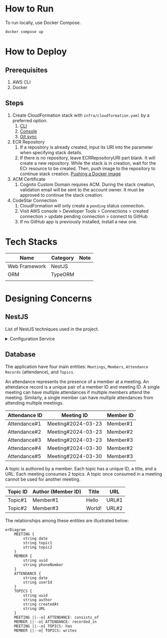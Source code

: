 # How to Run

To run locally, use Docker Compose.

```shell
docker compose up
```

# How to Deploy

## Prerequisites

1. AWS CLI
2. Docker

## Steps

1. Create CloudFormation stack with `infra/cloudformation.yaml` by a preferred option.
    1. [CLI](https://docs.aws.amazon.com/AWSCloudFormation/latest/UserGuide/using-cfn-cli-creating-stack.html)
    2. [Console](https://docs.aws.amazon.com/AWSCloudFormation/latest/UserGuide/cfn-console-create-stack.html)
    3. [Git sync](https://docs.aws.amazon.com/AWSCloudFormation/latest/UserGuide/git-sync.html)
2. ECR Repository
   1. If a repository is already created, input its URI into the parameter when specifying stack details.
   2. If there is no repository, leave ECRRepositoryURI part blank. It will create a new repository. While the stack is
      in creation, wait for the ECr resource to be created. Then, push image to the repository to continue stack
      creation. [Pushing a Docker image](https://docs.aws.amazon.com/AmazonECR/latest/userguide/docker-push-ecr-image.html)
3. ACM Certificate
   1. Cognito Custom Domain requires ACM. During the stack creation, validation email will be sent to the account owner.
      It must be approved to continue the stack creation.
4. CodeStar Connection
   1. CloudFormation will only create a `pending` status connection.
   2. Visit AWS console > Developer Tools > Connections > created connection > update pending connection > connect to
      GitHub
   3. If no GitHub app is previously installed, install a new one.

# Tech Stacks

| Name          | Category | Note |
|---------------|----------|------|
| Web Framework | NestJS   |      |
| ORM           | TypeORM  |      |
|               |          |      |

# Designing Concerns

## NestJS

List of NestJS techniques used in the project.

<details>
<summary>Configuration Service</summary>

1. Custom Config Files
2. Configuration Namespaces and Partial Registration

NestJS ConfigModule supports the management of complex and nested configuration files through "namespaced" configuration
objects, using the `registerAs()` function. This method improves clarity and facilitates the handling of intricate
configuration setups.

Consider the following TypeScript code where databaseConfig is created as a namespaced configuration object:

```TypeScript
import { registerAs } from '@nestjs/config'
import * as process from 'process'

export default registerAs('database', () => ({
	host: process.env.DB_HOST || 'database',
	port: +process.env.DB_PORT || 5432,
	database: process.env.DB_NAME || 'postgres',
	username: process.env.DB_USERNAME || 'postgres',
	password: process.env.DB_PASSWORD || 'postgres',
}))
```

```TypeScript
@Module({
	imports: [ConfigModule.forRoot({
		load: [databaseConfig],
	}),
		TypeOrmModule.forRootAsync({
			imports: [ConfigModule.forFeature(databaseConfig)],
			inject: [databaseConfig.KEY],
			useFactory: async (databaseConfiguration: ConfigType<typeof databaseConfig>) => ({
				type: 'postgres',
				host: databaseConfiguration.host,
				port: databaseConfiguration.port,
				username: databaseConfiguration.username,
				password: databaseConfiguration.password,
				database: databaseConfiguration.database,
				entities: ['dist/**/*.entity.js'],
				synchronize: true,
				namingStrategy: new SnakeNamingStrategy(),
			}),
		})],
	controllers: [AppController],
	providers: [AppService],
})
export class AppModule {
}
```

Here, the forRoot method of the ConfigModule loads the configuration. Then, the forRootAsync and forFeature functions in
the TypeOrmModule and ConfigModule, respectively, are used for asynchronous method handling while injecting the defined
configuration. The databaseConfig.KEY constant, provided by registerAs(), gives access to the entire 'database'
configuration object. It is worth noting that the useFactory method receives a strongly-typed ConfigType representing
the databaseConfig.

This approach provides partial registration of configuration, enhancing modularization by associating each dedicated
configuration file with its specific feature module. Relatability between configuration and their specific feature
modules is thereby enforced—facilitating improved readability, understanding, and maintainability of the project.

</details>

## Database

The application have four main entities: `Meetings`, `Members`, `Attendance Records` (attendance), and `Topics`.

An attendance represents the presence of a member at a meeting. An attendance record is a unique pair of a member ID and
meeting ID. A single meeting can have multiple attendances if multiple members attend the meeting. Similarly, a single
member can have multiple attendances from attending multiple meetings.

| Attendance ID | Meeting ID         | Member ID |
|---------------|--------------------|-----------|
| Attendance#1  | Meeting#2024-03-23 | Member#1  |
| Attendance#2  | Meeting#2024-03-23 | Member#2  |
| Attendance#3  | Meeting#2024-03-23 | Member#3  |
| Attendance#4  | Meeting#2024-03-30 | Member#2  |
| Attendance#5  | Meeting#2024-03-30 | Member#3  |

A topic is authored by a member. Each topic has a unique ID, a title, and a URL. Each meeting consumes 2 topics. A topic
once consumed in a meeting cannot be used for another meeting.

| Topic ID | Author (Member ID) | Title  | URL   |
|----------|--------------------|--------|-------|
| Topic#1  | Member#1           | Hello  | URL#1 |
| Topic#2  | Member#3           | World! | URL#2 |

The relationships among
these entities are illustrated below:

```mermaid
erDiagram
    MEETING {
        string date
        string topic1
        string topic2
    }
    MEMBER {
        string uuid
        string phoneNumber
    }
    ATTENDANCE {
        string date
        string userId
    }
    TOPICS {
        string uuid
        string author
        string createdAt
        string URL
    }
    MEETING ||--o{ ATTENDANCE: consists_of
    MEMBER ||--o{ ATTENDANCE: recorded_in
    MEETING ||--o{ TOPICS: has
    MEMBER ||--o{ TOPICS: writes
```
